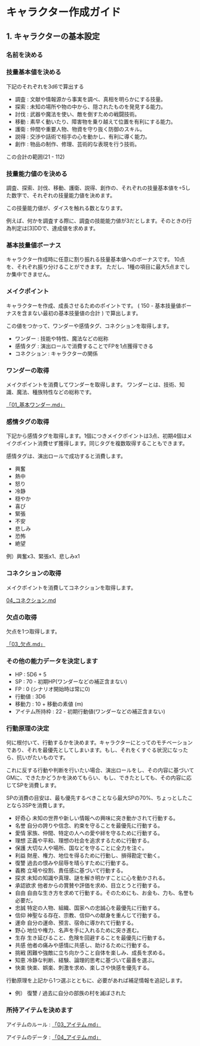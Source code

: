 # キャラクター作成ガイド

## 1. キャラクターの基本設定

### 名前を決める

### 技量基本値を決める
  
下記のそれぞれを3d6で算出する

- 調査 : 文献や情報源から事実を調べ、真相を明らかにする技量。
- 探索 : 未知の場所や物の中から、隠されたものを発見する能力。
- 討伐 : 武器や魔法を使い、敵を倒すための戦闘技術。
- 移動 : 素早く動いたり、障害物を乗り越えて位置を有利にする能力。
- 護衛 : 仲間や重要人物、物資を守り抜く防御のスキル。
- 説得 : 交渉や話術で相手の心を動かし、有利に導く能力。
- 創作 : 物品の制作、修理、芸術的な表現を行う技術。

この合計の範囲(21 - 112)

### 技量能力値のを決める

調査、探索、討伐、移動、護衛、説得、創作の、それぞれの技量基本値を÷5した数字で、それぞれの技量能力値を決めます。

この技量能力値が、ダイスを触れる数となります。

例えば、何かを調査する際に、調査の技能能力値が3だとします。そのときの行為判定は\[3\]DDで、達成値を求めます。

### 基本技量値ボーナス

キャラクター作成時に任意に割り振れる技量基本値へのボーナスです。
10点を、それぞれ振り分けることができます。
ただし、1種の項目に最大5点までしか集中できません。

### メイクポイント

キャラクターを作成、成長させるためのポイントです。
( 150 - 基本技量値ボーナスを含まない最初の基本技量値の合計 ) で算出します。
  
この値をつかって、ワンダーや感情タグ、コネクションを取得します。
- ワンダー : 技能や特性、魔法などの総称
- 感情タグ : 演出ロールで消費することでFPを1点獲得できる
- コネクション : キャラクターの関係

### ワンダーの取得

メイクポイントを消費してワンダーを取得します。
ワンダーとは、技術、知識、魔法、種族特性などの総称です。

[「01_基本ワンダー.md」](../02_Data/01_基本ワンダー.md)

### 感情タグの取得

下記から感情タグを取得します。1個につきメイクポイントは3点、初期4個はメイクポイント消費せず獲得します。同じタグを複数取得することもできます。

感情タグは、演出ロールで成功すると消費します。

- 興奮
- 熱中
- 怒り
- 冷静
- 穏やか
- 喜び
- 緊張
- 不安
- 悲しみ
- 恐怖
- 絶望

例）興奮x3、緊張x1、悲しみx1

### コネクションの取得

メイクポイントを消費してコネクションを取得します。

[04_コネクション.md](../01_Rules/04_コネクション.md)

### 欠点の取得

欠点を1つ取得します。

[「03_欠点.md」](../02_Data/03_欠点.md)

### その他の能力データを決定します

- HP : 5D6 + 5
- SP : 70 - 初期HP(ワンダーなどの補正含まない)
- FP : 0 (シナリオ開始時は常に0)
- 行動値 : 3D6
- 移動力 : 10 + 移動の素値 (m)
- アイテム所持枠 : 22 - 初期行動値(ワンダーなどの補正含まない)

### 行動原理の決定
  
何に根付いて、行動するかを決めます。キャラクターにとってのモチベーションであり、それを最優先としてしまいます。もし、それをくすぐる状況になったら、抗いがたいものです。

これに反する行動や判断を行いたい場合、演出ロールをし、その内容に基づいてGMに、できたかどうかを決めてもらい、もし、できたとしても、その内容に応じてSPを消費します。

SPの消費の目安は、最も優先するべきことなら最大SPの70%、ちょっとしたことなら3SPを消費します。

- 好奇心 未知の世界や新しい情報への興味に突き動かされて行動する。
- 名誉 自分の誇りや信念、約束を守ることを最優先に行動する。
- 愛情 家族、仲間、特定の人への愛や絆を守るために行動する。
- 理想 正義や平和、理想の社会を追求するために行動する。
- 保護 大切な人や場所、国などを守ることに全力を注ぐ。
- 利益 財産、権力、地位を得るために行動し、損得勘定で動く。
- 復讐 過去の恨みや屈辱を晴らすために行動する。
- 義務 立場や役割、責任感に基づいて行動する。
- 探求 未知の知識や真理、謎を解き明かすことに心を動かされる。
- 承認欲求 他者からの賞賛や評価を求め、目立とうと行動する。
- 自由 自由な生き方を求めて行動する。そのためにも、お金も、力も、名誉も必要だ。
- 忠誠 特定の人物、組織、国家への忠誠心を最優先に行動する。
- 信仰 神聖なる存在、宗教、信仰への献身を重んじて行動する。
- 運命 自分の運命、預言、宿命に導かれて行動する。
- 野心 地位や権力、名声を手に入れるために突き進む。
- 生存 生き延びること、危険を回避することを最優先に行動する。
- 共感 他者の痛みや感情に共感し、助けるために行動する。
- 挑戦 困難や強敵に立ち向かうこと自体を楽しみ、成長を求める。
- 知恵 冷静な判断、経験、論理的思考に基づいて最善を選ぶ。
- 快楽 快楽、娯楽、刺激を求め、楽しさや快感を優先する。

行動原理を上記から1つ選ぶとともに、必要があれば補足情報を追記します。

- 例） 復讐 / 過去に自分の部族の村を滅ぼされた
  
### 所持アイテムを決めます

アイテムのルール : [「03_アイテム.md」](../01_Rules/03_アイテム.md)

アイテムのデータ : [「04_アイテム.md」](../02_Data/02_アイテム.md)

